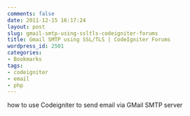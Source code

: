 ```yaml
---
comments: false
date: 2011-12-15 16:17:24
layout: post
slug: gmail-smtp-using-ssltls-codeigniter-forums
title: Gmail SMTP using SSL/TLS | CodeIgniter Forums
wordpress_id: 2501
categories:
- Bookmarks
tags:
- codeigniter
- email
- php
---
```


how to use Codeigniter to send email via GMail SMTP server
